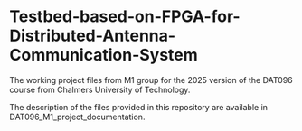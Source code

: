 # Testbed-based-on-FPGA-for-Distributed-Antenna-Communication-System
The working project files from M1 group for the 2025 version of the DAT096 course from Chalmers University of Technology. 

The description of the files provided in this repository are available in DAT096_M1_project_documentation.
